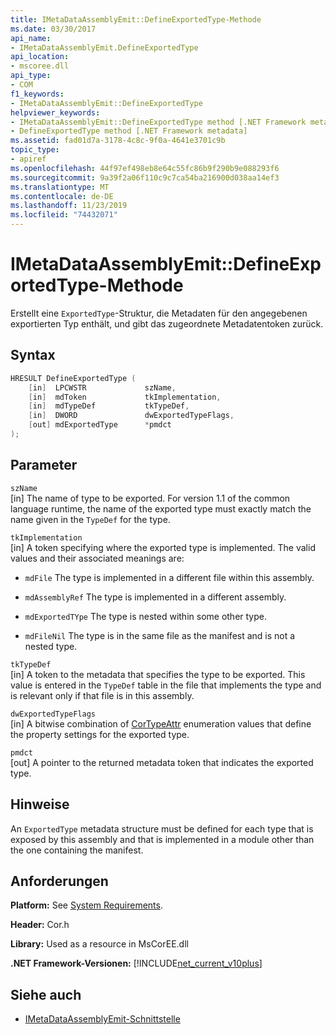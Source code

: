 ```yaml
---
title: IMetaDataAssemblyEmit::DefineExportedType-Methode
ms.date: 03/30/2017
api_name:
- IMetaDataAssemblyEmit.DefineExportedType
api_location:
- mscoree.dll
api_type:
- COM
f1_keywords:
- IMetaDataAssemblyEmit::DefineExportedType
helpviewer_keywords:
- IMetaDataAssemblyEmit::DefineExportedType method [.NET Framework metadata]
- DefineExportedType method [.NET Framework metadata]
ms.assetid: fad01d7a-3178-4c8c-9f0a-4641e3701c9b
topic_type:
- apiref
ms.openlocfilehash: 44f97ef498eb8e64c55fc86b9f290b9e088293f6
ms.sourcegitcommit: 9a39f2a06f110c9c7ca54ba216900d038aa14ef3
ms.translationtype: MT
ms.contentlocale: de-DE
ms.lasthandoff: 11/23/2019
ms.locfileid: "74432071"
---
```

# <a name="imetadataassemblyemitdefineexportedtype-method"></a>IMetaDataAssemblyEmit::DefineExportedType-Methode
Erstellt eine `ExportedType`-Struktur, die Metadaten für den angegebenen exportierten Typ enthält, und gibt das zugeordnete Metadatentoken zurück.  
  
## <a name="syntax"></a>Syntax  
  
```cpp  
HRESULT DefineExportedType (  
    [in]  LPCWSTR             szName,  
    [in]  mdToken             tkImplementation,   
    [in]  mdTypeDef           tkTypeDef,  
    [in]  DWORD               dwExportedTypeFlags,  
    [out] mdExportedType      *pmdct  
);  
```  
  
## <a name="parameters"></a>Parameter  
 `szName`  
 [in] The name of type to be exported. For version 1.1 of the common language runtime, the name of the exported type must exactly match the name given in the `TypeDef` for the type.  
  
 `tkImplementation`  
 [in] A token specifying where the exported type is implemented. The valid values and their associated meanings are:  
  
- `mdFile` The type is implemented in a different file within this assembly.  
  
- `mdAssemblyRef` The type is implemented in a different assembly.  
  
- `mdExportedTYpe` The type is nested within some other type.  
  
- `mdFileNil` The type is in the same file as the manifest and is not a nested type.  
  
 `tkTypeDef`  
 [in] A token to the metadata that specifies the type to be exported. This value is entered in the `TypeDef` table in the file that implements the type and is relevant only if that file is in this assembly.  
  
 `dwExportedTypeFlags`  
 [in] A bitwise combination of [CorTypeAttr](../../../../docs/framework/unmanaged-api/metadata/cortypeattr-enumeration.md) enumeration values that define the property settings for the exported type.  
  
 `pmdct`  
 [out] A pointer to the returned metadata token that indicates the exported type.  
  
## <a name="remarks"></a>Hinweise  
 An `ExportedType` metadata structure must be defined for each type that is exposed by this assembly and that is implemented in a module other than the one containing the manifest.  
  
## <a name="requirements"></a>Anforderungen  
 **Platform:** See [System Requirements](../../../../docs/framework/get-started/system-requirements.md).  
  
 **Header:** Cor.h  
  
 **Library:** Used as a resource in MsCorEE.dll  
  
 **.NET Framework-Versionen:** [!INCLUDE[net_current_v10plus](../../../../includes/net-current-v10plus-md.md)]  
  
## <a name="see-also"></a>Siehe auch

- [IMetaDataAssemblyEmit-Schnittstelle](../../../../docs/framework/unmanaged-api/metadata/imetadataassemblyemit-interface.md)

